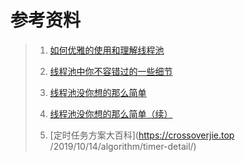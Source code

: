

# 参考资料

>1. [如何优雅的使用和理解线程池](https://crossoverjie.top/2018/07/29/java-senior/ThreadPool/)
>
>2. [线程池中你不容错过的一些细节](https://crossoverjie.top/2019/03/26/troubleshoot/thread-gone2/)
>
>3. [线程池没你想的那么简单](https://crossoverjie.top/2019/05/20/concurrent/threadpool-01/)
>
>4. [线程池没你想的那么简单（续）](https://crossoverjie.top/2019/06/06/concurrent/threadpool-02/)
>
>5. [定时任务方案大百科](https://crossoverjie.top    /2019/10/14/algorithm/timer-detail/)
